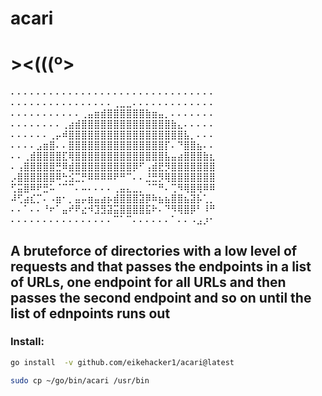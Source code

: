 # acari

# ><(((º>

⠄⠄⠄⠄⠄⠄⠄⠄⠄⠄⠄⠄⠄⠄⠄⠄⠄⠄⠄⠄⠄⠄⠄⠄⠄⠄⠄⠄⠄⠄⠄⠄
⠄⠄⠄⠄⠄⠄⠄⠄⠄⠄⠄⠄⠄⠄⠄⠄⢀⣀⣀⠄⠄⠄⠄⠄⠄⠄⠄⠄⠄⠄⠄⠄
⠄⠄⠄⠄⠄⠄⠄⠄⠄⠄⠄⢀⣤⣶⣾⣿⣿⣿⣿⣿⣿⣷⣶⣤⡀⠄⠄⠄⠄⠄⠄⠄
⠄⠄⠄⠄⠄⠄⠄⠄⢀⣴⣾⣿⣿⣿⣿⣿⣿⣿⣿⣿⣿⣿⣿⣿⣿⣷⣄⠄⠄⠄⠄⠄
⠄⠄⠄⠄⠄⠄⢀⡤⠾⣿⣿⣿⣿⣿⣿⣿⣿⣿⣿⣿⣿⣿⣿⣿⣿⣿⣿⣧⡀⠄⠄⠄
⠄⠄⠄⠄⣠⣶⣿⠄⠄⣿⣿⣿⣿⣿⣿⣿⣿⣿⣿⣿⣿⣿⣿⣿⡏⠄⠙⣿⣿⣦⠄⠄
⠄⠄⢀⣾⣿⣿⣿⣿⣏⢿⣿⣿⣿⣿⣿⣿⣿⣿⣿⣿⣿⣿⣿⣿⣧⣤⣴⣿⣿⣿⣷⣆
⠄⢠⣿⣿⣿⣿⣿⣛⠿⣾⣿⣿⣿⣿⣿⣿⣿⣿⣿⡿⠋⢠⣾⣟⡻⣿⣿⣿⣿⣿⣿⣿
⡠⣿⣿⣿⣿⣿⣿⠿⢓⣪⣉⡛⠿⠿⠿⠿⠟⠛⠉⠄⠄⣘⣛⡻⢿⣿⣿⣿⣿⣿⣿⣿
⢋⣭⣿⠿⠟⣛⠥⠈⠉⠉⠄⠤⠄⠄⠄⠄⢀⣤⣄⣀⡀⠈⠉⠛⠄⢉⠻⢿⣿⢿⠿⠿
⠼⢋⣴⣎⡉⠄⠠⣶⠂⡀⣤⡤⣶⣤⣴⡦⣾⣿⣿⣿⣽⡿⠷⣦⣦⣿⣿⣦⣽⡧⢁⡀
⠄⠄⠁⠄⠄⠘⠖⠁⣤⠞⠟⣔⠺⣹⣻⣽⣭⣿⣿⣿⣿⣯⠗⠄⠙⠻⢿⣿⡿⠃⠸⠛
⠄⠄⠄⠄⠄⠄⠄⠄⠄⠄⠄⠄⠄⠄⠄⠄⠉⠁⠉⠄⠄⠄⠄⠄⠄⠁⠄⠄⠠⣠⡰⠂


## A bruteforce of directories with a low level of requests and that passes the endpoints in a list of URLs, one endpoint for all URLs and then passes the second endpoint and so on until the list of ednpoints runs out

### Install:
```bash
go install  -v github.com/eikehacker1/acari@latest 
```

```bash
sudo cp ~/go/bin/acari /usr/bin
```
